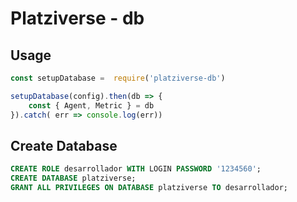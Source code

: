 # Platziverse - db

## Usage

``` js
const setupDatabase =  require('platziverse-db')

setupDatabase(config).then(db => {
    const { Agent, Metric } = db
}).catch( err => console.log(err))
```

## Create Database
```sql
CREATE ROLE desarrollador WITH LOGIN PASSWORD '1234560';
CREATE DATABASE platziverse;
GRANT ALL PRIVILEGES ON DATABASE platziverse TO desarrollador;
```